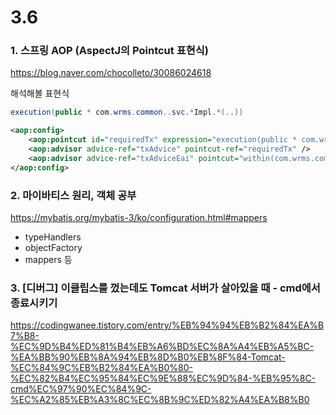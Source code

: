 # 3.6

### 1. 스프링 AOP (AspectJ의 Pointcut 표현식)
https://blog.naver.com/chocolleto/30086024618

해석해볼 표현식
```java
execution(public * com.wrms.common..svc.*Impl.*(..))
```

```xml
<aop:config>
	<aop:pointcut id="requiredTx" expression="execution(public * com.wrms.common..svc.*Impl.*(..))" />
  	<aop:advisor advice-ref="txAdvice" pointcut-ref="requiredTx" />
  	<aop:advisor advice-ref="txAdviceEai" pointcut="within(com.wrms.common.com.fiUnity.actualPay.svc.LedgerMngSvcImpl)" />
</aop:config>
```


### 2. 마이바티스 원리, 객체 공부
https://mybatis.org/mybatis-3/ko/configuration.html#mappers
- typeHandlers
- objectFactory
- mappers 등


### 3. [디버그] 이클립스를 껐는데도 Tomcat 서버가 살아있을 때 - cmd에서 종료시키기
https://codingwanee.tistory.com/entry/%EB%94%94%EB%B2%84%EA%B7%B8-%EC%9D%B4%ED%81%B4%EB%A6%BD%EC%8A%A4%EB%A5%BC-%EA%BB%90%EB%8A%94%EB%8D%B0%EB%8F%84-Tomcat-%EC%84%9C%EB%B2%84%EA%B0%80-%EC%82%B4%EC%95%84%EC%9E%88%EC%9D%84-%EB%95%8C-cmd%EC%97%90%EC%84%9C-%EC%A2%85%EB%A3%8C%EC%8B%9C%ED%82%A4%EA%B8%B0